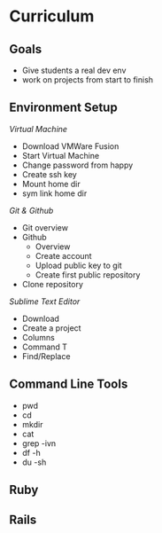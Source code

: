 Curriculum
==========

Goals
-----

* Give students a real dev env
* work on projects from start to finish

Environment Setup
-----------------

*Virtual Machine*

* Download VMWare Fusion
* Start Virtual Machine
* Change password from happy
* Create ssh key
* Mount home dir
* sym link home dir

*Git & Github*

* Git overview
* Github 
  * Overview
  * Create account
  * Upload public key to git
  * Create first public repository
* Clone repository

*Sublime Text Editor*

* Download
* Create a project
* Columns
* Command T
* Find/Replace

Command Line Tools
------------------

* pwd
* cd
* mkdir
* cat
* grep -ivn
* df -h
* du -sh

Ruby
----


Rails
-----

